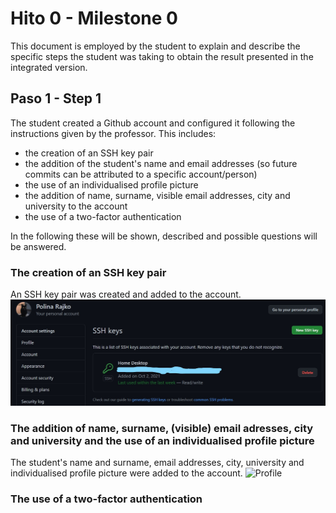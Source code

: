 # Hito 0 - Milestone 0
This document is employed by the student to explain and describe the specific steps the student was taking to obtain the result presented in the integrated version.

## Paso 1 - Step 1
The student created a Github account and configured it following the instructions given by the professor.
This includes:

- the creation of an SSH key pair
- the addition of the student's name and email addresses (so future commits can be attributed to a specific account/person)
- the use of an individualised profile picture
- the addition of name, surname, visible email addresses, city and university to the account
- the use of a two-factor authentication

In the following these will be shown, described and possible questions will be answered.

### The creation of an SSH key pair

An SSH key pair was created and added to the account.
![SSH key pair](KeyPair.jpg)

### The addition of name, surname, (visible) email adresses, city and university and the use of an individualised profile picture

The student's name and surname, email addresses, city, university and individualised profile picture were added to the account.
![Profile](Profile.jpg)

### The use of a two-factor authentication
